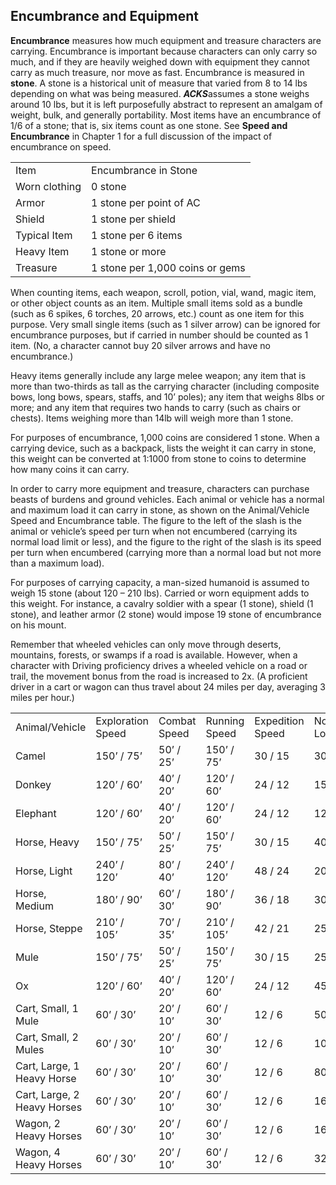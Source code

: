 ## Encumbrance and Equipment

**Encumbrance** measures how much equipment and treasure characters are carrying. Encumbrance is important because characters can only carry so much, and if they are heavily weighed down with equipment they cannot carry as much treasure, nor move as fast. Encumbrance is measured in **stone**. A stone is a historical unit of measure that varied from 8 to 14 lbs depending on what was being measured. ***ACKS***assumes a stone weighs around 10 lbs, but it is left purposefully abstract to represent an amalgam of weight, bulk, and generally portability. Most items have an encumbrance of 1/6 of a stone; that is, six items count as one stone. See **Speed and Encumbrance** in Chapter 1 for a full discussion of the impact of encumbrance on speed.

|  |  |
| --- | --- |
| Item | Encumbrance in Stone |
| Worn clothing | 0 stone |
| Armor | 1 stone per point of AC |
| Shield | 1 stone per shield |
| Typical Item | 1 stone per 6 items |
| Heavy Item | 1 stone or more |
| Treasure | 1 stone per 1,000 coins or gems |

When counting items, each weapon, scroll, potion, vial, wand, magic item, or other object counts as an item. Multiple small items sold as a bundle (such as 6 spikes, 6 torches, 20 arrows, etc.) count as one item for this purpose. Very small single items (such as 1 silver arrow) can be ignored for encumbrance purposes, but if carried in number should be counted as 1 item. (No, a character cannot buy 20 silver arrows and have no encumbrance.)

Heavy items generally include any large melee weapon; any item that is more than two-thirds as tall as the carrying character (including composite bows, long bows, spears, staffs, and 10’ poles); any item that weighs 8lbs or more; and any item that requires two hands to carry (such as chairs or chests). Items weighing more than 14lb will weigh more than 1 stone.

For purposes of encumbrance, 1,000 coins are considered 1 stone. When a carrying device, such as a backpack, lists the weight it can carry in stone, this weight can be converted at 1:1000 from stone to coins to determine how many coins it can carry.

In order to carry more equipment and treasure, characters can purchase beasts of burdens and ground vehicles. Each animal or vehicle has a normal and maximum load it can carry in stone, as shown on the Animal/Vehicle Speed and Encumbrance table. The figure to the left of the slash is the animal or vehicle’s speed per turn when not encumbered (carrying its normal load limit or less), and the figure to the right of the slash is its speed per turn when encumbered (carrying more than a normal load but not more than a maximum load).

For purposes of carrying capacity, a man-sized humanoid is assumed to weigh 15 stone (about 120 – 210 lbs). Carried or worn equipment adds to this weight. For instance, a cavalry soldier with a spear (1 stone), shield (1 stone), and leather armor (2 stone) would impose 19 stone of encumbrance on his mount.

Remember that wheeled vehicles can only move through deserts, mountains, forests, or swamps if a road is available. However, when a character with Driving proficiency drives a wheeled vehicle on a road or trail, the movement bonus from the road is increased to 2x. (A proficient driver in a cart or wagon can thus travel about 24 miles per day, averaging 3 miles per hour.)

|  |  |  |  |  |  |  |
| --- | --- | --- | --- | --- | --- | --- |
| Animal/Vehicle | Exploration  Speed | Combat  Speed | Running  Speed | Expedition  Speed | Normal  Load | Maximum  Load |
| Camel | 150’ / 75’ | 50’ / 25’ | 150’ / 75’ | 30 / 15 | 30 | 60 |
| Donkey | 120’ / 60’ | 40’ / 20’ | 120’ / 60’ | 24 / 12 | 15 | 30 |
| Elephant | 120’ / 60’ | 40’ / 20’ | 120’ / 60’ | 24 / 12 | 120 | 240 |
| Horse, Heavy | 150’ / 75’ | 50’ / 25’ | 150’ / 75’ | 30 / 15 | 40 | 80 |
| Horse, Light | 240’ / 120’ | 80’ / 40’ | 240’ / 120’ | 48 / 24 | 20 | 40 |
| Horse, Medium | 180’ / 90’ | 60’ / 30’ | 180’ / 90’ | 36 / 18 | 30 | 60 |
| Horse, Steppe | 210’ / 105’ | 70’ / 35’ | 210’ / 105’ | 42 / 21 | 25 | 40 |
| Mule | 150’ / 75’ | 50’ / 25’ | 150’ / 75’ | 30 / 15 | 25 | 50 |
| Ox | 120’ / 60’ | 40’ / 20’ | 120’ / 60’ | 24 / 12 | 45 | 90 |
| Cart, Small, 1 Mule | 60’ / 30’ | 20’ / 10’ | 60’ / 30’ | 12 / 6 | 50 | 75 |
| Cart, Small, 2 Mules | 60’ / 30’ | 20’ / 10’ | 60’ / 30’ | 12 / 6 | 100 | 150 |
| Cart, Large, 1 Heavy Horse | 60’ / 30’ | 20’ / 10’ | 60’ / 30’ | 12 / 6 | 80 | 120 |
| Cart, Large, 2 Heavy Horses | 60’ / 30’ | 20’ / 10’ | 60’ / 30’ | 12 / 6 | 160 | 240 |
| Wagon, 2 Heavy Horses | 60’ / 30’ | 20’ / 10’ | 60’ / 30’ | 12 / 6 | 160 | 320 |
| Wagon, 4 Heavy Horses | 60’ / 30’ | 20’ / 10’ | 60’ / 30’ | 12 / 6 | 320 | 640 |
